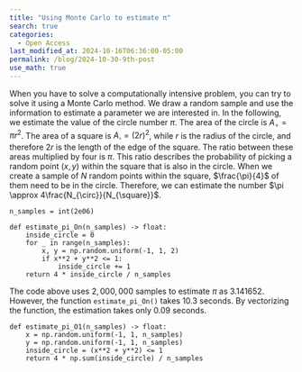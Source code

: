 ```yaml
---
title: "Using Monte Carlo to estimate π"
search: true
categories: 
  - Open Access
last_modified_at: 2024-10-16T06:36:00-05:00
permalink: /blog/2024-10-30-9th-post
use_math: true
---
```


When you have to solve a computationally intensive problem, you can try to solve it using a Monte Carlo method. We draw a random sample and use the information to estimate a parameter we are interested in. In the following, we estimate the value of the circle number $\pi$. The area of the circle is $A_{\circ} = \pi r^2$. The area of a square is $A_{\square} = (2r)^2$, while $r$ is the radius of the circle, and therefore $2r$ is the length of the edge of the square. The ratio between these areas multiplied by four is $\pi$. This ratio describes the probability of picking a random point $(x,y)$ within the square that is also in the circle. When we create a sample of $N$ random points within the square, $\frac{\pi}{4}$ of them need to be in the circle. Therefore, we can estimate the number $\pi \approx 4\frac{N_{\circ}}{N_{\square}}$.


````
n_samples = int(2e06)

def estimate_pi_On(n_samples) -> float:
    inside_circle = 0
    for _ in range(n_samples):
        x, y = np.random.uniform(-1, 1, 2)
        if x**2 + y**2 <= 1:
            inside_circle += 1
    return 4 * inside_circle / n_samples

````
The code above uses $2,000,000$ samples to estimate $\pi$ as $3.141652$. However, the function `estimate_pi_On()` takes $10.3$ seconds. By vectorizing the function, the estimation takes only $0.09$ seconds.

````
def estimate_pi_O1(n_samples) -> float:
    x = np.random.uniform(-1, 1, n_samples)
    y = np.random.uniform(-1, 1, n_samples)
    inside_circle = (x**2 + y**2) <= 1
    return 4 * np.sum(inside_circle) / n_samples
````